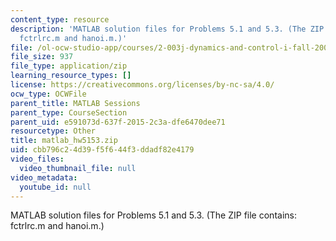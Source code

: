 ```yaml
---
content_type: resource
description: 'MATLAB solution files for Problems 5.1 and 5.3. (The ZIP file contains:
  fctrlrc.m and hanoi.m.)'
file: /ol-ocw-studio-app/courses/2-003j-dynamics-and-control-i-fall-2007/cbb796c24d39f5f644f3ddadf82e4179_matlab_hw5153.zip
file_size: 937
file_type: application/zip
learning_resource_types: []
license: https://creativecommons.org/licenses/by-nc-sa/4.0/
ocw_type: OCWFile
parent_title: MATLAB Sessions
parent_type: CourseSection
parent_uid: e591073d-637f-2015-2c3a-dfe6470dee71
resourcetype: Other
title: matlab_hw5153.zip
uid: cbb796c2-4d39-f5f6-44f3-ddadf82e4179
video_files:
  video_thumbnail_file: null
video_metadata:
  youtube_id: null
---
```

MATLAB solution files for Problems 5.1 and 5.3. (The ZIP file contains: fctrlrc.m and hanoi.m.)